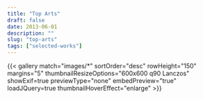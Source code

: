 ```yaml
---
title: "Top Arts"
draft: false
date: 2013-06-01
description: ""
slug: "top-arts"
tags: ["selected-works"]
---
```


{{< gallery match="images/*" sortOrder="desc" rowHeight="150" margins="5" thumbnailResizeOptions="600x600 q90 Lanczos" showExif=true previewType="none" embedPreview="true" loadJQuery=true thumbnailHoverEffect="enlarge" >}}
